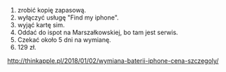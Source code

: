 1. zrobić kopię zapasową.
2. wyłączyć usługę "Find my iphone".
3. wyjąć kartę sim.
4. Oddać do ispot na Marszałkowskiej, bo tam jest serwis.
5. Czekać około 5 dni na wymianę.
6. 129 zł.

http://thinkapple.pl/2018/01/02/wymiana-baterii-iphone-cena-szczegoly/
